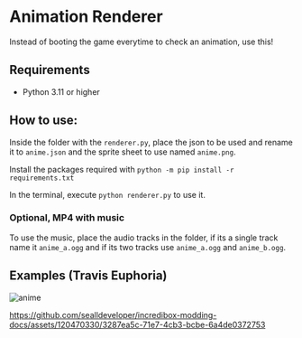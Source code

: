 # Animation Renderer
Instead of booting the game everytime to check an animation, use this!

## Requirements
- Python 3.11 or higher

## How to use:
Inside the folder with the `renderer.py`, place the json to be used and rename it to `anime.json` and the sprite sheet to use named `anime.png`.

Install the packages required with `python -m pip install -r requirements.txt`

In the terminal, execute `python renderer.py` to use it.

### Optional, MP4 with music
To use the music, place the audio tracks in the folder, if its a single track name it `anime_a.ogg` and if its two tracks use `anime_a.ogg` and `anime_b.ogg`.

## Examples (Travis Euphoria)
![anime](https://github.com/sealldeveloper/incredibox-modding-docs/assets/120470330/b0c8ba4a-52cf-4642-8285-0af7d99c1918)


https://github.com/sealldeveloper/incredibox-modding-docs/assets/120470330/3287ea5c-71e7-4cb3-bcbe-6a4de0372753



